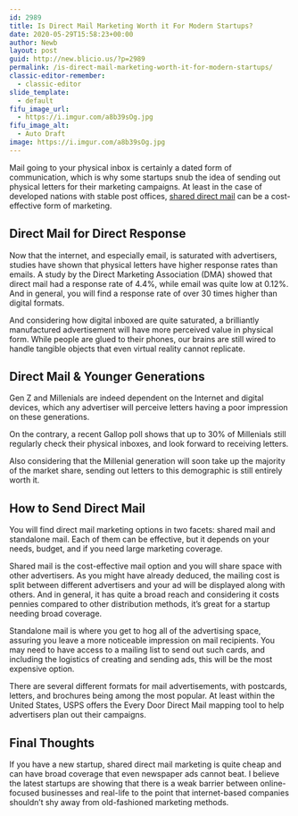 ```yaml
---
id: 2989
title: Is Direct Mail Marketing Worth it For Modern Startups?
date: 2020-05-29T15:58:23+00:00
author: Newb
layout: post
guid: http://new.blicio.us/?p=2989
permalink: /is-direct-mail-marketing-worth-it-for-modern-startups/
classic-editor-remember:
  - classic-editor
slide_template:
  - default
fifu_image_url:
  - https://i.imgur.com/a8b39sOg.jpg
fifu_image_alt:
  - Auto Draft
image: https://i.imgur.com/a8b39sOg.jpg
---
```

Mail going to your physical inbox is certainly a dated form of communication, which is why some startups snub the idea of sending out physical letters for their marketing campaigns. At least in the case of developed nations with stable post offices, [shared direct mail](http://wysemailer.com/) can be a cost-effective form of marketing.

## Direct Mail for Direct Response

Now that the internet, and especially email, is saturated with advertisers, studies have shown that physical letters have higher response rates than emails. A study by the Direct Marketing Association (DMA) showed that direct mail had a response rate of 4.4%, while email was quite low at 0.12%. And in general, you will find a response rate of over 30 times higher than digital formats.

And considering how digital inboxed are quite saturated, a brilliantly manufactured advertisement will have more perceived value in physical form. While people are glued to their phones, our brains are still wired to handle tangible objects that even virtual reality cannot replicate.

## Direct Mail & Younger Generations

Gen Z and Millenials are indeed dependent on the Internet and digital devices, which any advertiser will perceive letters having a poor impression on these generations.

On the contrary, a recent Gallop poll shows that up to 30% of Millenials still regularly check their physical inboxes, and look forward to receiving letters.

Also considering that the Millenial generation will soon take up the majority of the market share, sending out letters to this demographic is still entirely worth it.

## How to Send Direct Mail

You will find direct mail marketing options in two facets: shared mail and standalone mail. Each of them can be effective, but it depends on your needs, budget, and if you need large marketing coverage.

Shared mail is the cost-effective mail option and you will share space with other advertisers. As you might have already deduced, the mailing cost is split between different advertisers and your ad will be displayed along with others. And in general, it has quite a broad reach and considering it costs pennies compared to other distribution methods, it’s great for a startup needing broad coverage.

Standalone mail is where you get to hog all of the advertising space, assuring you leave a more noticeable impression on mail recipients. You may need to have access to a mailing list to send out such cards, and including the logistics of creating and sending ads, this will be the most expensive option.

There are several different formats for mail advertisements, with postcards, letters, and brochures being among the most popular. At least within the United States, USPS offers the Every Door Direct Mail mapping tool to help advertisers plan out their campaigns.

## Final Thoughts

If you have a new startup, shared direct mail marketing is quite cheap and can have broad coverage that even newspaper ads cannot beat. I believe the latest startups are showing that there is a weak barrier between online-focused businesses and real-life to the point that internet-based companies shouldn’t shy away from old-fashioned marketing methods.